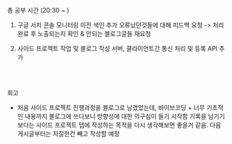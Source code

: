 총 공부 시간 (20:30 ~ ) 

1. 구글 서치 콘솔 모니터링
이전 색인 추가 오류났던것들에 대해 피드백 요청
-> 처리 완료 후 노출되는지 확인 & 안되는 블로그글들 재요청

2. 사이드 프로젝트 작업 및 블로그 작성
서버, 클라이언트간 통신 처리 및 등록 API 추가



<br />
<br />

회고
- 처음 사이드 프로젝트 진행과정을 블로그로 남겼었는데,
바이브코딩 + 너무 기초적인 내용까지 블로그에 쓰다보니 방향성에 대한 의구심이 들기 시작함
기록을 남기기 보다는 사이드 프로젝트 탭에 작성하는 목적을 다시 생각해보면 좋을거 같음.
다음 게시글부터는 자잘한건 빼고 작성할 예정
